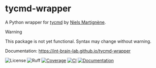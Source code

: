 # tycmd-wrapper

A Python wrapper for [tycmd](https://koromix.dev/tytools) by [Niels 
Martignène](https://github.com/Koromix/).

> [!WARNING]
> This package is not yet functional.
> Syntax may change without warning.

Documentation: https://int-brain-lab.github.io/tycmd-wrapper

![License](https://img.shields.io/github/license/int-brain-lab/tycmd-wrapper)
![Ruff](https://img.shields.io/endpoint?url=https://raw.githubusercontent.com/astral-sh/ruff/main/assets/badge/v2.json)
[![Coverage](https://img.shields.io/coverallsCoverage/github/int-brain-lab/tycmd-wrapper)](https://coveralls.io/github/int-brain-lab/tycmd-wrapper)
[![CI](https://github.com/int-brain-lab/tycmd-wrapper/actions/workflows/testing.yaml/badge.svg)](https://github.com/int-brain-lab/tycmd-wrapper/actions)
[![Documentation](https://img.shields.io/badge/Sphinx-doc-green)](https://int-brain-lab.github.io/tycmd-wrapper)
